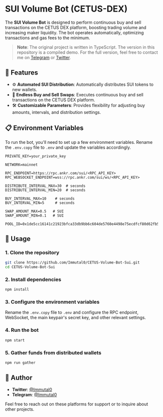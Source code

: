 # SUI Volume Bot (CETUS-DEX)

The **SUI Volume Bot** is designed to perform continuous buy and sell transactions on the CETUS DEX platform, boosting trading volume and increasing maker liquidity. The bot operates automatically, optimizing transactions and gas fees to the minimum.

> **Note**: The original project is written in TypeScript. The version in this repository is a compiled demo. For the full version, feel free to contact me on [Telegram](https://t.me/Immutal0) or [Twitter](https://twitter.com/Immutal0_).

## 🌟 Features

- ⚙️ **Automated SUI Distribution**: Automatically distributes SUI tokens to new wallets.
- 🔄 **Endless Buy and Sell Swaps**: Executes continuous buy and sell transactions on the CETUS DEX platform.
- 🛠️ **Customizable Parameters**: Provides flexibility for adjusting buy amounts, intervals, and distribution settings.

## 📋 Environment Variables

To run the bot, you'll need to set up a few environment variables. Rename the `.env.copy` file to `.env` and update the variables accordingly.

```env
PRIVATE_KEY=your_private_key

NETWORK=mainnet

RPC_ENDPOINT=https://rpc.ankr.com/sui/<RPC_API_KEY>
RPC_WEBSOCKET_ENDPOINT=wss://rpc.ankr.com/sui/ws/<RPC_API_KEY>

DISTRIBUTE_INTERVAL_MAX=30  # seconds
DISTRIBUTE_INTERVAL_MIN=20  # seconds

BUY_INTERVAL_MAX=10    # seconds
BUY_INTERVAL_MIN=5     # seconds

SWAP_AMOUNT_MAX=0.5   # SUI 
SWAP_AMOUNT_MIN=0.1   # SUI 

POOL_ID=0x1de5cc16141c21923bfca33db9bb6c604de5760e4498e75ecdfcf80d62fb5818
```

## 🚀 Usage

### 1. Clone the repository

```bash
git clone https://github.com/Immutal0/CETUS-Volume-Bot-Sui.git
cd CETUS-Volume-Bot-Sui
```

### 2. Install dependencies

```bash
npm install
```

### 3. Configure the environment variables

Rename the `.env.copy` file to `.env` and configure the RPC endpoint, WebSocket, the main keypair's secret key, and other relevant settings.

### 4. Run the bot

```bash
npm start
```

### 5. Gather funds from distributed wallets

```bash
npm run gather
```

## 👤 Author

- **Twitter**: [@Immutal0](https://x.com/Immutal0_)  
- **Telegram**: [@Immutal0](https://t.me/Immutal0)  

Feel free to reach out on these platforms for support or to inquire about other projects.
